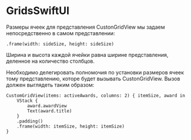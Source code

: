 # GridsSwiftUI

Размеры ячеек для представления CustonGridView мы задаем непосредственно в самом представлении:

```
.frame(width: sideSize, height: sideSize)
```

Ширина и высота каждой ячейки равна ширине представления, деленное на количество столбцов.

Необходимо делегировать полномочия по установки размеров ячеек тому представлению, которе будет вызывать CustonGridView. 
Вызов должен выглядеть таким образом:

```
CustomGridView(items: activeAwards, columns: 2) { itemSize, award in
    VStack {
        award.awardView
        Text(award.title)
    }
    .padding()
    .frame(width: itemSize, height: itemSize)
}
```

